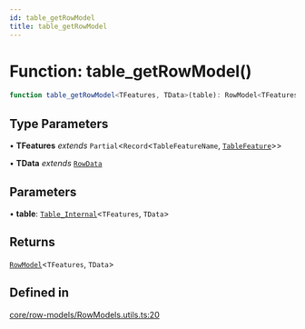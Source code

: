 ```yaml
---
id: table_getRowModel
title: table_getRowModel
---
```


# Function: table\_getRowModel()

```ts
function table_getRowModel<TFeatures, TData>(table): RowModel<TFeatures, TData>
```

## Type Parameters

• **TFeatures** *extends* `Partial`\<`Record`\<`TableFeatureName`, [`TableFeature`](../interfaces/tablefeature.md)\>\>

• **TData** *extends* [`RowData`](../type-aliases/rowdata.md)

## Parameters

• **table**: [`Table_Internal`](../type-aliases/table_internal.md)\<`TFeatures`, `TData`\>

## Returns

[`RowModel`](../interfaces/rowmodel.md)\<`TFeatures`, `TData`\>

## Defined in

[core/row-models/RowModels.utils.ts:20](https://github.com/TanStack/table/blob/main/packages/table-core/src/core/row-models/RowModels.utils.ts#L20)
